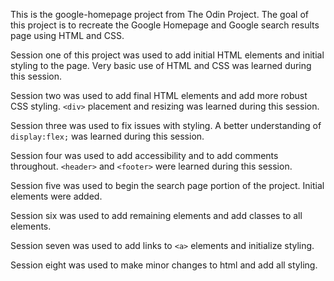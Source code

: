 This is the google-homepage project from The Odin Project. The goal of this project is to recreate the Google Homepage and Google search results page using HTML and CSS.

Session one of this project was used to add initial HTML elements and initial styling to the page.
Very basic use of HTML and CSS was learned during this session.

Session two was used to add final HTML elements and add more robust CSS styling.
`<div>` placement and resizing was learned during this session.

Session three was used to fix issues with styling.
A better understanding of `display:flex;` was learned during this session.

Session four was used to add accessibility and to add comments throughout.
`<header>` and `<footer>` were learned during this session.

Session five was used to begin the search page portion of the project.
Initial elements were added.

Session six was used to add remaining elements and add classes to all elements.

Session seven was used to add links to `<a>` elements and initialize styling.

Session eight was used to make minor changes to html and add all styling.